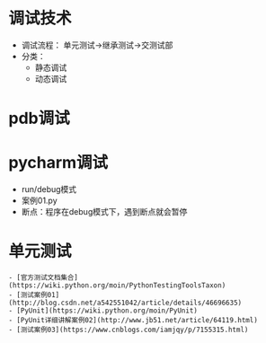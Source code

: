 # 调试技术
- 调试流程： 单元测试->继承测试->交测试部
- 分类：
    - 静态调试
    - 动态调试
# pdb调试
# pycharm调试
- run/debug模式
- 案例01.py   
- 断点：程序在debug模式下，遇到断点就会暂停
# 单元测试
    - [官方测试文档集合](https://wiki.python.org/moin/PythonTestingToolsTaxon)
    - [测试案例01](http://blog.csdn.net/a542551042/article/details/46696635)
    - [PyUnit](https://wiki.python.org/moin/PyUnit)
    - [PyUnit详细讲解案例02](http://www.jb51.net/article/64119.html)
    - [测试案例03](https://www.cnblogs.com/iamjqy/p/7155315.html)